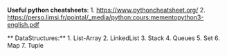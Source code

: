 **Useful python cheatsheets**:
        1. https://www.pythoncheatsheet.org/
        2. https://perso.limsi.fr/pointal/_media/python:cours:mementopython3-english.pdf
        
        
** DataStructures:**
        1. List-Array
        2. LinkedList
        3. Stack
        4. Queues
        5. Set
        6. Map
        7. Tuple
        

 
  
